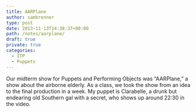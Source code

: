 ```yaml
---
title: AARPlane
author: sambrenner
type: post
date: 2013-11-13T14:38:37+00:00
path: /notes/aarplane/
draft: true
private: true
categories:
  - ITP
  - Puppets
---
```


Our midterm show for Puppets and Performing Objects was &#8220;AARPlane,&#8221; a show about the airborne elderly. As a class, we took the show from an idea to the final production in a week. My puppet is Clarabelle, a drunk but endearing old Southern gal with a secret, who shows up around 22:30 in the video.
